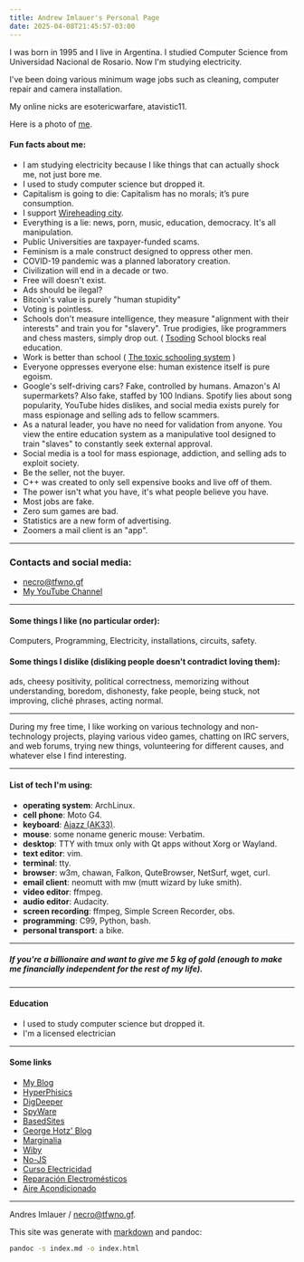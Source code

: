 ```yaml
---
title: Andrew Imlauer's Personal Page
date: 2025-04-08T21:45:57-03:00
---
```

I was born in 1995 and I live in Argentina. I studied Computer Science from Universidad Nacional de Rosario. Now I'm studying electricity.

I've been doing various minimum wage jobs such as cleaning, computer repair and camera installation.

My online nicks are esotericwarfare, atavistic11.

Here is a photo of [me](https://miinstagram.github.io/me/mpv-shot0034.jpg).

#### Fun facts about me:

* I am studying electricity because I like things that can actually shock me, not just bore me.
* I used to study computer science but dropped it.
* Capitalism is going to die: Capitalism has no morals; it’s pure consumption.
* I support [Wireheading city](https://geohot.github.io/blog/jekyll/update/2023/04/11/wireheading-city.html).
* Everything is a lie: news, porn, music, education, democracy. It's all manipulation.
* Public Universities are taxpayer-funded scams.
* Feminism is a male construct designed to oppress other men.
* COVID-19 pandemic was a planned laboratory creation.
* Civilization will end in a decade or two.
* Free will doesn't exist.
* Ads should be ilegal?
* Bitcoin's value is purely "human stupidity"
* Voting is pointless.
* Schools don't measure intelligence, they measure "alignment with their interests" and train you for "slavery". True prodigies, like programmers and chess masters, simply drop out. ( [Tsoding](https://www.youtube.com/embed/6Ptopme84Vw)
School blocks real education.
* Work is better than school ( [The toxic schooling system](https://digdeeper.love/articles/school.xhtml) )
* Everyone oppresses everyone else: human existence itself is pure egoism.</li>
* Google's self-driving cars? Fake, controlled by humans. Amazon's AI supermarkets? Also fake, staffed by 100 Indians. Spotify lies about song popularity, YouTube hides dislikes, and social media exists purely for mass espionage and selling ads to fellow scammers.
* As a natural leader, you have no need for validation from anyone. You view the entire education system as a manipulative tool designed to train "slaves" to constantly seek external approval.
* Social media is a tool for mass espionage, addiction, and selling ads to exploit society.
* Be the seller, not the buyer.
* C++ was created to only sell expensive books and live off of them.
* The power isn't what you have, it's what people believe you have.
* Most jobs are fake.
* Zero sum games are bad.
* Statistics are a new form of advertising.
* Zoomers a mail client is an "app".

---

### Contacts and social media:

* [necro@tfwno.gf](mailto:necro@tfwno.gf)
* [My YouTube Channel](https://www.youtube.com/channel/UCIBeANd-ORSKPOg7PPMWCqw)

---

#### Some things I like (no particular order):

Computers, Programming, Electricity, installations, circuits, safety.

#### Some things I dislike (disliking people doesn't contradict loving them):

ads, cheesy positivity, political correctness, memorizing without understanding, boredom, dishonesty, fake people, being stuck, not improving, cliché phrases, acting normal.

---

During my free time, I like working on various technology and non-technology projects, playing various video games, chatting on IRC servers, and web forums, trying new things, volunteering for different causes, and whatever else I find interesting.

---

#### List of tech I'm using:

* **operating system**: ArchLinux.
* **cell phone**: Moto G4.
* **keyboard**: [Ajazz (AK33)](https://vas.neocities.org/pics/ak33_vs_old.jpg).
* **mouse**: some noname generic mouse: Verbatim.
* **desktop**: TTY with tmux only with Qt apps without Xorg or Wayland.
* **text editor**: vim.
* **terminal**: tty.
* **browser**: w3m, chawan, Falkon, QuteBrowser, NetSurf, wget, curl.
* **email client**: neomutt with mw (mutt wizard by luke smith).
* **video editor**: ffmpeg.
* **audio editor**: Audacity.
* **screen recording**: ffmpeg, Simple Screen Recorder, obs.
* **programming**: C99, Python, bash.
* **personal transport**: a bike.

---

##### If you're a billionaire and want to give me 5 kg of gold (enough to make me financially independent for the rest of my life).

---

#### Education

* I used to study computer science but dropped it.
* I'm a licensed electrician

---

#### Some links

* [My Blog](https://imlauera.github.io)
* [HyperPhisics](http://hyperphysics.phy-astr.gsu.edu/hbasees/hframe.html)
* [DigDeeper](https://digdeeper.love/)
* [SpyWare](https://spyware.neocities.org/articles/)
* [BasedSites](https://basedsites.neocities.org)
* [George Hotz' Blog](https://geohot.github.io/blog)
* [Marginalia](https://explore2.marginalia.nu/)
* [Wiby](https://wiby.me)
* [No-JS](https://no-js.club/)
* [Curso Electricidad](https://cursoelectricidad.github.io/)
* [Reparación Electromésticos](https://cursoelectrodomesticos.github.io/)
* [Aire Acondicionado](https://cursoaa.github.io/)

---

Andres Imlauer / [necro@tfwno.gf](mailto:necro@tfwno.gf).

This site was generate with [markdown](/markdown.html) and pandoc:

```bash
pandoc -s index.md -o index.html
```
